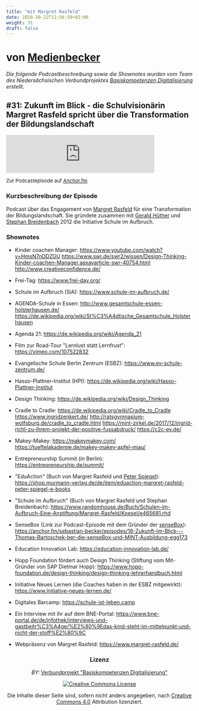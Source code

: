 ```yaml
---
title: "mit Margret Rasfeld"
date: 2020-10-22T11:56:59+02:00
weight: 31
draft: false
---
```




# von [Medienbecker](https://anchor.fm/sebastian-becker/)

*Die folgende Podcastbeschreibung sowie die Shownotes wurden vom Team des Niedersächsischen Verbundprojektes [Basiskompetenzen Digitalisierung](http://www.lehrerbildungsverbund-niedersachsen.deindex.php?s=ProjektBasiskompetenzenDigitalisierung) erstellt.*  


## #31: Zukunft im Blick - die Schulvisionärin Margret Rasfeld spricht über die Transformation der Bildungslandschaft  


<iframe src="https://anchor.fm/sebastian-becker/embed/episodes/31-Zukunft-im-Blick---die-Schulvisionrin-Margret-Rasfeld-spricht-ber-die-Transformation-der-Bildungslandschaft-ei59op" height="102px" width="400px" frameborder="0" scrolling="no"></iframe>  
<p style="font-size:10pt;">  
Zur Podcastepisode auf <a href='https://anchor.fm/sebastian-becker/episodes/31-Zukunft-im-Blick---die-Schulvisionrin-Margret-Rasfeld-spricht-ber-die-Transformation-der-Bildungslandschaft-ei59op'>Anchor.fm</a>  
</p>  


### Kurzbeschreibung der Episode  
Podcast über das Engagement von <a href="https://de.wikipedia.org/wiki/Margret_Rasfeld">Margret Rasfeld</a> für eine Transformation der Bildungslandschaft. Sie gründete zusammen mit <a href="https://de.wikipedia.org/wiki/Gerald_H%C3%BCther">Gerald Hüther</a> und <a href="https://de.wikipedia.org/wiki/Stephan_Breidenbach">Stephan Breidenbach</a> 2012 die Initiative Schule im Aufbruch.  


### Shownotes  

* Kinder coachen Manager:
https://www.youtube.com/watch?v=HmsN7nDDZGU
https://www.swr.de/swr2/wissen/Design-Thinking-Kinder-coachen-Manager,aexavarticle-swr-40754.html
http://www.creativeconfidence.de/

* Frei-Tag:
https://www.frei-day.org/

* Schule im Aufbruch (SiA):
https://www.schule-im-aufbruch.de/

* AGENDA-Schule in Essen:
http://www.gesamtschule-essen-holsterhausen.de/
https://de.wikipedia.org/wiki/St%C3%A4dtische_Gesamtschule_Holsterhausen

* Agenda 21:
https://de.wikipedia.org/wiki/Agenda_21

* Film zur Road-Tour "Lernlust statt Lernfrust":
https://vimeo.com/107522832

* Evangelische Schule Berlin Zentrum (ESBZ):
https://www.ev-schule-zentrum.de/

* Hasso-Plattner-Institut (HPI):
https://de.wikipedia.org/wiki/Hasso-Plattner-Institut

* Design Thinking:
https://de.wikipedia.org/wiki/Design_Thinking

* Cradle to Cradle:
https://de.wikipedia.org/wiki/Cradle_to_Cradle
https://www.ingridzenkert.de/
http://ratsgymnasium-wolfsburg.de/cradle_to_cradle.html
https://mint-zirkel.de/2017/12/ingrid-richl-zu-ihrem-projekt-der-positive-fussabdruck/
https://c2c-ev.de/

* Makey-Makey:
https://makeymakey.com/
https://tueftelakademie.de/makey-makey-apfel-miau/

* Entrepreneurship Summit (in Berlin):
https://entrepreneurship.de/summit/

* "EduAction" (Buch von Margret Rasfeld und <a href="https://de.wikipedia.org/wiki/Peter_Spiegel">Peter Spiegel</a>):
https://shop.murmann-verlag.de/de/item/eduaction-margret-rasfeld-peter-spiegel-e-books

* "Schule im Aufbruch" (Buch von Margret Rasfeld und Stephan Breidenbach):
https://www.randomhouse.de/Buch/Schulen-im-Aufbruch-Eine-Anstiftung/Margret-Rasfeld/Koesel/e465681.rhd

* SenseBox (Link zur Podcast-Episode mit dem Gründer der <a href="https://www.sensebox.de">senseBox</a>): https://anchor.fm/sebastian-becker/episodes/18-Zukunft-im-Blick---Thomas-Bartoschek-ber-die-senseBox-und-MINT-Ausbildung-egg173

* Education Innovation Lab:
https://education-innovation-lab.de/

* Hopp Foundation fördert auch Design Thinking (Stiftung vom Mit-Gründer von SAP Dietmar Hopp):
https://www.hopp-foundation.de/design-thinking/design-thinking-lehrerhandbuch.html

* Initiative Neues Lernen (die Coaches haben in der ESBZ mitgewirkt):
https://www.initiative-neues-lernen.de/

* Digitales Barcamp:
https://schule-ist-leben.camp  

* Ein Interview mit ihr auf dem BNE-Portal: https://www.bne-portal.de/de/infothek/interviews-und-gastbeitr%C3%A4ge/%E2%80%9Edas-kind-steht-im-mittelpunkt-und-nicht-der-stoff%E2%80%9C

* Webpräsenz von Margret Rasfeld: https://www.margret-rasfeld.de/


<center>

### Lizenz  
*BY:* [Verbundprojekt "Basiskompetenzen Digitalisierung"](http://www.lehrerbildungsverbund-niedersachsen.de/index.php?s=ProjektBasiskompetenzenDigitalisierung)  


<a rel="license" href="http://creativecommons.org/licenses/by/4.0/"><img alt="Creative Commons License" style="border-width:0" src="https://i.creativecommons.org/l/by/4.0/88x31.png" /></a><br/><p>Die Inhalte dieser Seite sind, sofern nicht anders angegeben, nach <a rel="license" href="http://creativecommons.org/licenses/by/4.0/">Creative Commons 4.0</a> Attribution lizenziert.</p>

</center>
